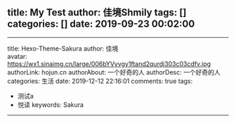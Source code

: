 title: My Test
author: 佳境Shmily
tags: []
categories: []
date: 2019-09-23 00:02:00
---
---
title: Hexo-Theme-Sakura
author: 佳境  
avatar: https://wx1.sinaimg.cn/large/006bYVyvgy1ftand2qurdj303c03cdfv.jpg
authorLink: hojun.cn
authorAbout: 一个好奇的人
authorDesc: 一个好奇的人
categories: 生活 
date: 2019-12-12 22:16:01
comments: true
tags: 
 - 测试a 
 - 悦读
keywords: Sakura
---